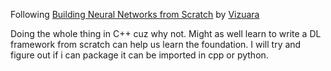 Following [Building Neural Networks from Scratch](https://www.youtube.com/playlist?list=PLPTV0NXA_ZSj6tNyn_UadmUeU3Q3oR-hu) by [Vizuara](https://www.youtube.com/@vizuara)


Doing the whole thing in C++ cuz why not. Might as well learn to write a DL framework from scratch can help us learn the foundation. I will try and figure out if i can package it can be imported in cpp or python.
